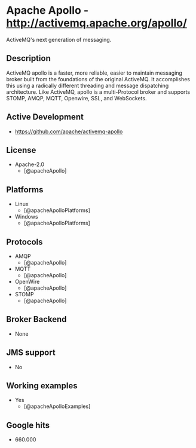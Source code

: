 # Apache Apollo - http://activemq.apache.org/apollo/
ActiveMQ's next generation of messaging.


## Description
ActiveMQ apollo is a faster, more reliable, easier to maintain messaging broker built from the foundations of the original ActiveMQ. It accomplishes this using a radically different threading and message dispatching architecture. Like ActiveMQ, apollo is a multi-Protocol broker and supports STOMP, AMQP, MQTT, Openwire, SSL, and WebSockets.


## Active Development
- https://github.com/apache/activemq-apollo

## License
- Apache-2.0
    - [@apacheApollo]


## Platforms
- Linux
    - [@apacheApolloPlatforms]    
- Windows
    - [@apacheApolloPlatforms]


## Protocols
- AMQP
    - [@apacheApollo]
- MQTT
    - [@apacheApollo]
- OpenWire
    - [@apacheApollo]
- STOMP
    - [@apacheApollo]


## Broker Backend
- None


## JMS support
- No


## Working examples
- Yes
    - [@apacheApolloExamples]


## Google hits
- 660.000
